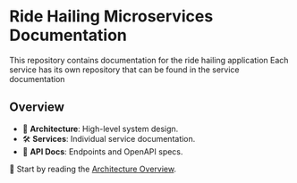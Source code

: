 # Ride Hailing Microservices Documentation

This repository contains documentation for the ride hailing application
Each service has its own repository that can be found in the service documentation

## Overview
- 📜 **Architecture**: High-level system design.
- 🛠️ **Services**: Individual service documentation.
- 📡 **API Docs**: Endpoints and OpenAPI specs.

📖 Start by reading the [Architecture Overview](architecture/overview.md).
